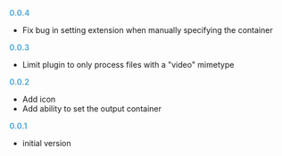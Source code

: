 
**<span style="color:#56adda">0.0.4</span>**
- Fix bug in setting extension when manually specifying the container

**<span style="color:#56adda">0.0.3</span>**
- Limit plugin to only process files with a "video" mimetype

**<span style="color:#56adda">0.0.2</span>**
- Add icon
- Add ability to set the output container

**<span style="color:#56adda">0.0.1</span>**
- initial version
